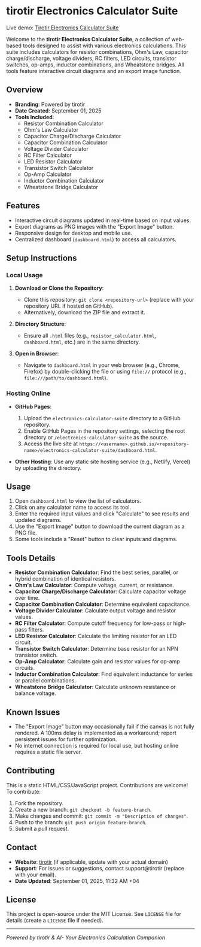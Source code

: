 # tirotir Electronics Calculator Suite

Live demo: [Tirotir Electronics Calculator Suite](https://tirotir-ir.github.io/tirotir-Electronics-Calculator-Suite/)

Welcome to the **tirotir Electronics Calculator Suite**, a collection of web-based tools designed to assist with various electronics calculations. This suite includes calculators for resistor combinations, Ohm's Law, capacitor charge/discharge, voltage dividers, RC filters, LED circuits, transistor switches, op-amps, inductor combinations, and Wheatstone bridges. All tools feature interactive circuit diagrams and an export image function.

## Overview

- **Branding**: Powered by tirotir
- **Date Created**: September 01, 2025
- **Tools Included**:
  - Resistor Combination Calculator
  - Ohm's Law Calculator
  - Capacitor Charge/Discharge Calculator
  - Capacitor Combination Calculator
  - Voltage Divider Calculator
  - RC Filter Calculator
  - LED Resistor Calculator
  - Transistor Switch Calculator
  - Op-Amp Calculator
  - Inductor Combination Calculator
  - Wheatstone Bridge Calculator

## Features
- Interactive circuit diagrams updated in real-time based on input values.
- Export diagrams as PNG images with the "Export Image" button.
- Responsive design for desktop and mobile use.
- Centralized dashboard (`dashboard.html`) to access all calculators.

## Setup Instructions

### Local Usage
1. **Download or Clone the Repository**:
   - Clone this repository: `git clone <repository-url>` (replace with your repository URL if hosted on GitHub).
   - Alternatively, download the ZIP file and extract it.

2. **Directory Structure**:
   - Ensure all `.html` files (e.g., `resistor_calculator.html`, `dashboard.html`, etc.) are in the same directory.

3. **Open in Browser**:
   - Navigate to `dashboard.html` in your web browser (e.g., Chrome, Firefox) by double-clicking the file or using `file://` protocol (e.g., `file:///path/to/dashboard.html`).

### Hosting Online
- **GitHub Pages**:
  1. Upload the `electronics-calculator-suite` directory to a GitHub repository.
  2. Enable GitHub Pages in the repository settings, selecting the root directory or `/electronics-calculator-suite` as the source.
  3. Access the live site at `https://<username>.github.io/<repository-name>/electronics-calculator-suite/dashboard.html`.

- **Other Hosting**: Use any static site hosting service (e.g., Netlify, Vercel) by uploading the directory.

## Usage
1. Open `dashboard.html` to view the list of calculators.
2. Click on any calculator name to access its tool.
3. Enter the required input values and click "Calculate" to see results and updated diagrams.
4. Use the "Export Image" button to download the current diagram as a PNG file.
5. Some tools include a "Reset" button to clear inputs and diagrams.

## Tools Details
- **Resistor Combination Calculator**: Find the best series, parallel, or hybrid combination of identical resistors.
- **Ohm's Law Calculator**: Compute voltage, current, or resistance.
- **Capacitor Charge/Discharge Calculator**: Calculate capacitor voltage over time.
- **Capacitor Combination Calculator**: Determine equivalent capacitance.
- **Voltage Divider Calculator**: Calculate output voltage and resistor values.
- **RC Filter Calculator**: Compute cutoff frequency for low-pass or high-pass filters.
- **LED Resistor Calculator**: Calculate the limiting resistor for an LED circuit.
- **Transistor Switch Calculator**: Determine base resistor for an NPN transistor switch.
- **Op-Amp Calculator**: Calculate gain and resistor values for op-amp circuits.
- **Inductor Combination Calculator**: Find equivalent inductance for series or parallel combinations.
- **Wheatstone Bridge Calculator**: Calculate unknown resistance or balance voltage.

## Known Issues
- The "Export Image" button may occasionally fail if the canvas is not fully rendered. A 100ms delay is implemented as a workaround; report persistent issues for further optimization.
- No internet connection is required for local use, but hosting online requires a static file server.

## Contributing
This is a static HTML/CSS/JavaScript project. Contributions are welcome! To contribute:
1. Fork the repository.
2. Create a new branch: `git checkout -b feature-branch`.
3. Make changes and commit: `git commit -m "Description of changes"`.
4. Push to the branch: `git push origin feature-branch`.
5. Submit a pull request.

## Contact
- **Website**: [tirotir](https://tirotir) (if applicable, update with your actual domain)
- **Support**: For issues or suggestions, contact support@tirotir (replace with your email).
- **Date Updated**: September 01, 2025, 11:32 AM +04

## License
This project is open-source under the MIT License. See `LICENSE` file for details (create a `LICENSE` file if needed).

---

*Powered by tirotir & AI- Your Electronics Calculation Companion*
